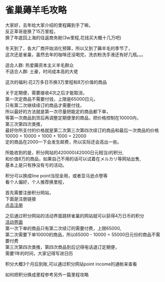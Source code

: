 # 雀巢薅羊毛攻略
大家好，去年给大家介绍的里程薅到手了嘛，</br>
反正莘哥是换了15万里程，</br>
换了年底回上海的往返商务舱(3w里程,花钱买大概十几万吧)</br>

冬天到了，各大厂商开始消化预算，所以又到了薅羊毛的季节了，</br>
这次还是雀巢，虽然去年的咖啡还没喝完，洗衣粉洗手液还有好几瓶。。。</br>

适合人群: 热爱薅资本主义羊毛群众</br>
不适合人群: 土豪，时间成本高的大佬</br>

这次的福利:花2万多日币换3万里程和8万价值的商品</br>

关于定期便，需要接收4次之后才能取消，</br>
第一次定商品不需要付钱，上限是65000日元，</br>
只有第二次继续续订的商品才需要付钱，</br>
所以最好的方法就是第一次尽量把能定的商品都下单，</br>
等第一次商品到货后再调整定期便里的商品，把价格控制在10000内，</br>
第三次第四次类推，</br>
最好你所支付的价格就是第二次第三次第四次续订的商品和最后一次商品的价格</br>
10000 + 10000 + 1000 + 1000 = 22000</br>
定的商品在2000一下会发生邮费，所以实际还会高出一些。</br>

所能收到的是，积分网站的420000(42000日元相当)的积分,</br>
和价值8万的商品，如果自己不用的话可以试着在メルカリ等网站出售,</br>
基本上是只有挣没有亏的活动。</br>

积分可以换成line point当现金用，或者亚马逊点卷等</br>
看个人偏好，个人推荐换里程，</br>

首先需要注册积分网站，</br>
下面是注册链接</br>
[点击注册](https://pointi.jp/p/?a=rbf880550022)</br>

之后通过积分网站的活动界面跳转雀巢的网站就可以获得4万日币的积分</br>
[活动界面](https://pointi.jp/ad/132152/)</br>
第一次下单的商品只有第二次续订的需要付费，上限65000,</br>
第二次需要下单10000的商品，所以65000 - 10000 = 55000日元份的商品不需要付费</br>
第三次第四次类推，第四次商品到后记得电话退订定期便，</br>
需要1年的时间，大家记得写进日历</br>

积分大概3个月后到账,可以通过积分网站point income的通帐来查看</br>

如何把积分换成里程参考另外一篇里程攻略</br>

